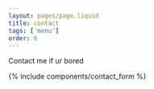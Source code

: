 ```yaml
---
layout: pages/page.liquid
title: contact
tags: ['menu']
order: 6
---
```


Contact me if ur bored

{% include components/contact_form %}